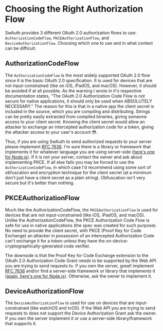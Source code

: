 # Choosing the Right Authorization Flow

SwAuth provides 3 different OAuth 2.0 authorization flows to use: ``AuthorizationCodeFlow``, ``PKCEAuthorizationFlow``, and ``DeviceAuthorizationFlow``. Choosing which one to use and in what context can be difficult.

## AuthorizationCodeFlow

The ``AuthorizationCodeFlow`` is the most widely supported OAuth 2.0 flow since it is the basic OAuth 2.0 specification. It is used for devices that are not input-constrained (like on iOS, iPadOS, and macOS). However, it should be avoided if at all possible. As the warning I wrote in it's respective documentation states, "The OAuth 2.0 Authorization Code Flow is not secure for native applications, it should only be used when ABSOLUTELY NECESSARY." The reason for this is that in a native app the client secret is included in the source, which you are compiling and distributing. Strings can be pretty easily extracted from compiled binaries, giving someone access to your client secret. Knowing the client secret would allow an attacker to exchange an intercepted authorization code for a token, giving the attacker access to your user's account 😳.

Thus, if you are using SwAuth to send authorized requests to your server please implement [RFC 7636](https://datatracker.ietf.org/doc/html/rfc7636). I'm sure there is a library or framework that implements it for whatever language you are using server-side ([here's one for Node.js](https://github.com/panva/node-oidc-provider)). If it is not your server, contact the owner and ask about implementing PKCE. If all else fails you may be forced to use the ``AuthorizationCodeFlow``, in which case I'd recommend using some sort of obfuscation and encryption technique for the client secret (at a minimum don't just have a client secret as a plain string). Obfuscation isn't very secure but it's better than nothing.

## PKCEAuthorizationFlow

Much like the AuthorizationCodeFlow, the ``PKCEAuthorizationFlow`` is used for devices that are not input-constrained (like iOS, iPadOS, and macOS). Unlike the AuthorizationCodeFlow, the PKCE Authorization Code Flow is safe for use in native applications (the spec was created for such purpose). No need to provide the client secret, with PKCE (Proof Key for Code Exchange) an attacker in possession of an intercepted Authorization Code can't exchange it for a token unless they have the on-device-cryptographically-generated code verifier.

The downside is that the Proof Key for Code Exchange extension to the OAuth 2.0 Authorization Code Grant needs to be supported by the Web API you are trying to send requests to. If you own the server, great! implement [RFC 7636](https://datatracker.ietf.org/doc/html/rfc7636) and/or find a server-side framework or library that implements it ([again, here's one for Node.js](https://github.com/panva/node-oidc-provider)). Otherwise, ask the owner to implement it.

## DeviceAuthorizationFlow

The ``DeviceAuthorizationFlow`` is used for use on devices that are input-constrained (like watchOS and tvOS). If the Web API you are trying to send requests to does not support the  Device Authorization Grant ask the owner. If you own the server implement it or use a server-side library/framework that supports it.
